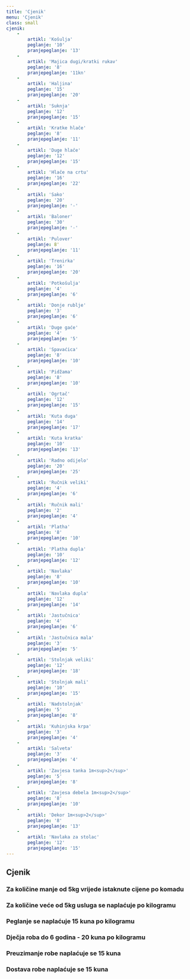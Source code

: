 ```yaml
---
title: 'Cjenik'
menu: 'Cjenik'
class: small
cjenik:
    -
        artikl: 'Košulja'
        peglanje: '10'
        pranjepeglanje: '13'
    -
        artikl: 'Majica dugi/kratki rukav'
        peglanje: '8'
        pranjepeglanje: '11kn'
    -
        artikl: 'Haljina'
        peglanje: '15'
        pranjepeglanje: '20'
    -
        artikl: 'Suknja'
        peglanje: '12'
        pranjepeglanje: '15'
    -
        artikl: 'Kratke hlače'
        peglanje: '8'
        pranjepeglanje: '11'
    -
        artikl: 'Duge hlače'
        peglanje: '12'
        pranjepeglanje: '15'
    -
        artikl: 'Hlače na crtu'
        peglanje: '16'
        pranjepeglanje: '22'
    -
        artikl: 'Sako'
        peglanje: '20'
        pranjepeglanje: '-'
    -
        artikl: 'Baloner'
        peglanje: '30'
        pranjepeglanje: '-'
    -
        artikl: 'Pulover'
        peglanje: 8'
        pranjepeglanje: '11'
    -
        artikl: 'Trenirka'
        peglanje: '16'
        pranjepeglanje: '20'
    -
        artikl: 'Potkošulja'
        peglanje: '4'
        pranjepeglanje: '6'
    -
        artikl: 'Donje rublje'
        peglanje: '3'
        pranjepeglanje: '6'
    -
        artikl: 'Duge gaće'
        peglanje: '4'
        pranjepeglanje: '5'
    -
        artikl: 'Spavaćica'
        peglanje: '8'
        pranjepeglanje: '10'
    -
        artikl: 'Pidžama'
        peglanje: '8'
        pranjepeglanje: '10'
    -
        artikl: 'Ogrtač'
        peglanje: '12'
        pranjepeglanje: '15'
    -
        artikl: 'Kuta duga'
        peglanje: '14'
        pranjepeglanje: '17'
    -
        artikl: 'Kuta kratka'
        peglanje: '10'
        pranjepeglanje: '13'
    -
        artikl: 'Radno odijelo'
        peglanje: '20'
        pranjepeglanje: '25'
    -
        artikl: 'Ručnik veliki'
        peglanje: '4'
        pranjepeglanje: '6'
    -
        artikl: 'Ručnik mali'
        peglanje: '2'
        pranjepeglanje: '4'
    -
        artikl: 'Platha'
        peglanje: '8'
        pranjepeglanje: '10'
    -
        artikl: 'Platha dupla'
        peglanje: '10'
        pranjepeglanje: '12'
    -
        artikl: 'Navlaka'
        peglanje: '8'
        pranjepeglanje: '10'
    -
        artikl: 'Navlaka dupla'
        peglanje: '12'
        pranjepeglanje: '14'
    -
        artikl: 'Jastučnica'
        peglanje: '4'
        pranjepeglanje: '6'
    -
        artikl: 'Jastučnica mala'
        peglanje: '3'
        pranjepeglanje: '5'
    -
        artikl: 'Stolnjak veliki'
        peglanje: '12'
        pranjepeglanje: '18'
    -
        artikl: 'Stolnjak mali'
        peglanje: '10'
        pranjepeglanje: '15'
    -
        artikl: 'Nadstolnjak'
        peglanje: '5'
        pranjepeglanje: '8'
    -
        artikl: 'Kuhinjska krpa'
        peglanje: '3'
        pranjepeglanje: '4'
    -
        artikl: 'Salveta'
        peglanje: '3'
        pranjepeglanje: '4'
    -
        artikl: 'Zavjesa tanka 1m<sup>2</sup>'
        peglanje: '5'
        pranjepeglanje: '8'
    -
        artikl: 'Zavjesa debela 1m<sup>2</sup>'
        peglanje: '8'
        pranjepeglanje: '10'
    -
        artikl: 'Dekor 1m<sup>2</sup>'
        peglanje: '8'
        pranjepeglanje: '13'
    -
        artikl: 'Navlaka za stolac'
        peglanje: '12'
        pranjepeglanje: '15'
---
```


## Cjenik
### Za količine manje od 5kg vrijede istaknute cijene po komadu
### Za količine veće od 5kg usluga se naplaćuje po kilogramu
### Peglanje se naplaćuje 15 kuna po kilogramu
### Dječja roba do 6 godina - 20 kuna po kilogramu
### Preuzimanje robe naplaćuje se 15 kuna
### Dostava robe naplaćuje se 15 kuna
